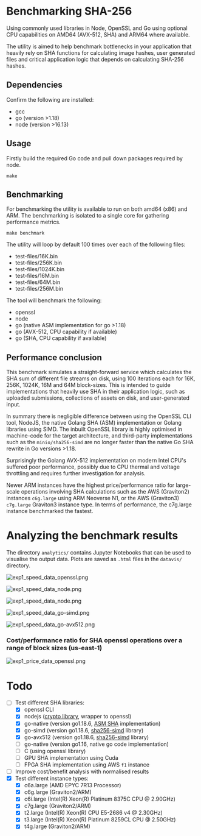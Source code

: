 # Benchmarking SHA-256

Using commonly used libraries in Node, OpenSSL and Go using optional CPU capabilities on AMD64 (AVX-512, SHA) and ARM64 where available.

The utility is aimed to help benchmark bottlenecks in your application that heavily rely on SHA functions for calculating image hashes, user generated files and critical application logic that depends on calculating SHA-256 hashes.

## Dependencies

Confirm the following are installed:

* gcc
* go (version >1.18)
* node (version >16.13)

## Usage

Firstly build the required Go code and pull down packages required by node.

```
make
```

## Benchmarking

For benchmarking the utility is available to run on both amd64 (x86) and ARM. The benchmarking is isolated to a single core for gathering performance metrics.

```
make benchmark
```

The utility will loop by default 100 times over each of the following files:

* test-files/16K.bin 
* test-files/256K.bin
* test-files/1024K.bin
* test-files/16M.bin
* test-files/64M.bin
* test-files/256M.bin

The tool will benchmark the following:

* openssl
* node
* go (native ASM implementation for go >1.18)
* go (AVX-512, CPU capability if available)
* go (SHA, CPU capability if available)

## Performance conclusion

This benchmark simulates a straight-forward service which calculates the SHA sum of different file streams on disk, using 100 iterations each for 16K, 256K, 1024K, 16M and 64M block-sizes. This is intended to guide implementations that heavily use SHA in their application logic, such as uploaded submissions, collections of assets on disk, and user-generated input. 

In summary there is negligible difference between using the OpenSSL CLI tool, NodeJS, the native Golang SHA (ASM) implementation or Golang libraries using SIMD. The inbuilt OpenSSL library is highly optimised in machine-code for the target architecture, and third-party implementations such as the `minio/sha256-simd` are no longer faster than the native Go SHA rewrite in Go versions >1.18.

Surprisingly the Golang AVX-512 implementation on modern Intel CPU's suffered poor performance, possibly due to CPU thermal and voltage throttling and requires further investigation for analysis.

Newer ARM instances have the highest price/performance ratio for large-scale operations involving SHA calculations such as the AWS (Graviton2) instances `c6g.large` using ARM Neoverse N1, or the AWS (Graviton3) `c7g.large` Graviton3 instance type. In terms of performance, the c7g.large instance benchmarked the fastest.

# Analyzing the benchmark results

The directory `analytics/` contains Jupyter Notebooks that can be used to visualise the output data. Plots are saved as `.html` files in the `datavis/` directory.

![exp1_speed_data_openssl.png](analytics/assets/exp1_speed_data_openssl.png)

![exp1_speed_data_node.png](analytics/assets/exp1_speed_data_node.png)

![exp1_speed_data_node.png](analytics/assets/exp1_speed_data_go-native.png)

![exp1_speed_data_go-simd.png](analytics/assets/exp1_speed_data_go-simd.png)

![exp1_speed_data_go-avx512.png](analytics/assets/exp1_speed_data_go-avx512.png)

### Cost/performance ratio for SHA openssl operations over a range of block sizes (us-east-1)

![exp1_price_data_openssl.png](analytics/assets/exp1_price_data_openssl.png)

# Todo

- [ ] Test different SHA libraries:
    - [x] openssl CLI
    - [x] nodejs ([crypto library](https://nodejs.org/api/crypto.html), wrapper to openssl)
    - [x] go-native (version go1.18.6, [ASM SHA](https://groups.google.com/g/golang-codereviews/c/Xh3H-d5qE7U) implementation)
    - [x] go-simd (version go1.18.6, [sha256-simd](https://github.com/minio/sha256-simd) library)
    - [x] go-avx512 (version go1.18.6, [sha256-simd](https://github.com/minio/sha256-simd) library)
    - [ ] go-native (version go1.16, native go code implementation)
    - [ ] C (using openssl library)
    - [ ] GPU SHA implementation using Cuda
    - [ ] FPGA SHA implementation using AWS `f1` instance
- [ ] Improve cost/benefit analysis with normalised results
- [x] Test different instance types:
    - [x] c6a.large (AMD EPYC 7R13 Processor)
    - [x] c6g.large (Graviton2/ARM)
    - [x] c6i.large (Intel(R) Xeon(R) Platinum 8375C CPU @ 2.90GHz)
    - [x] c7g.large (Graviton2/ARM)
    - [x] t2.large (Intel(R) Xeon(R) CPU E5-2686 v4 @ 2.30GHz)
    - [x] t3.large (Intel(R) Xeon(R) Platinum 8259CL CPU @ 2.50GHz)
    - [x] t4g.large (Graviton2/ARM)
